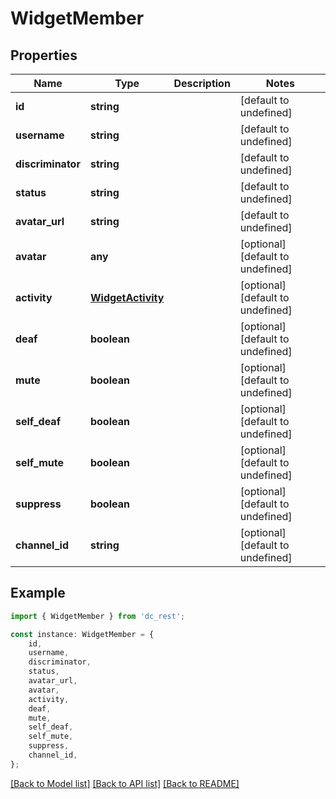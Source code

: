 # WidgetMember


## Properties

Name | Type | Description | Notes
------------ | ------------- | ------------- | -------------
**id** | **string** |  | [default to undefined]
**username** | **string** |  | [default to undefined]
**discriminator** | **string** |  | [default to undefined]
**status** | **string** |  | [default to undefined]
**avatar_url** | **string** |  | [default to undefined]
**avatar** | **any** |  | [optional] [default to undefined]
**activity** | [**WidgetActivity**](WidgetActivity.md) |  | [optional] [default to undefined]
**deaf** | **boolean** |  | [optional] [default to undefined]
**mute** | **boolean** |  | [optional] [default to undefined]
**self_deaf** | **boolean** |  | [optional] [default to undefined]
**self_mute** | **boolean** |  | [optional] [default to undefined]
**suppress** | **boolean** |  | [optional] [default to undefined]
**channel_id** | **string** |  | [optional] [default to undefined]

## Example

```typescript
import { WidgetMember } from 'dc_rest';

const instance: WidgetMember = {
    id,
    username,
    discriminator,
    status,
    avatar_url,
    avatar,
    activity,
    deaf,
    mute,
    self_deaf,
    self_mute,
    suppress,
    channel_id,
};
```

[[Back to Model list]](../README.md#documentation-for-models) [[Back to API list]](../README.md#documentation-for-api-endpoints) [[Back to README]](../README.md)
